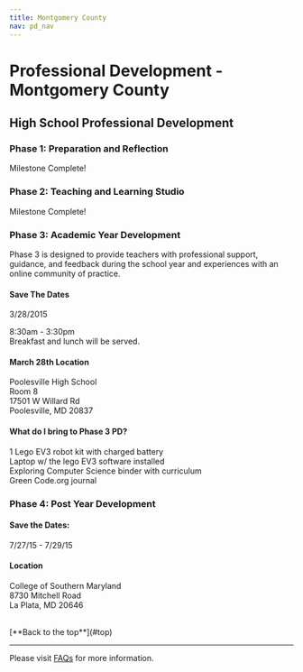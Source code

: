 ```yaml
---
title: Montgomery County
nav: pd_nav
---
```

<a id="top"></a>

# Professional Development - Montgomery County

## High School Professional Development

### Phase 1: Preparation and Reflection

Milestone Complete!

### Phase 2: Teaching and Learning Studio

Milestone Complete!

### Phase 3: Academic Year Development

Phase 3 is designed to provide teachers with professional support, guidance, and feedback during the school year and experiences with an online community of practice.

#### Save The Dates ####
3/28/2015

8:30am - 3:30pm
<br />
Breakfast and lunch will be served. 

#### March 28th Location ####
Poolesville High School
<br/>
Room 8
<br/>
17501 W Willard Rd
<br/>
Poolesville, MD 20837

#### What do I bring to Phase 3 PD? ####

1 Lego EV3 robot kit with charged battery
<br />
Laptop w/ the lego EV3 software installed
<br />
Exploring Computer Science binder with curriculum
<br />
Green Code.org journal

### Phase 4: Post Year Development

#### Save the Dates:

7/27/15 - 7/29/15

#### Location
College of Southern Maryland
<br />
8730 Mitchell Road
<br />
La Plata, MD 20646

<br/>
[**Back to the top**](#top)

----------
Please visit [FAQs](/educate/pd/faq) for more information.

<br />
<br />